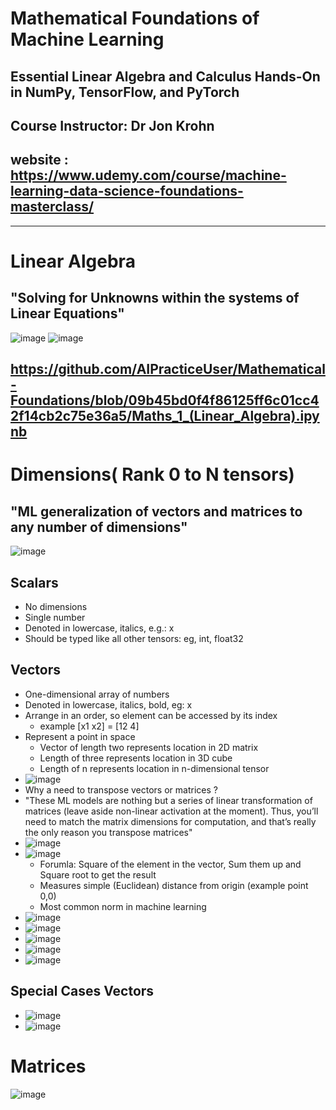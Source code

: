 # Mathematical Foundations of Machine Learning
## Essential Linear Algebra and Calculus Hands-On in NumPy, TensorFlow, and PyTorch
## Course Instructor: Dr Jon Krohn
## website : https://www.udemy.com/course/machine-learning-data-science-foundations-masterclass/

--------------------------------------------------------
# Linear Algebra
## "Solving for Unknowns within the systems of Linear Equations"
![image](https://user-images.githubusercontent.com/100339175/217941391-052f4bac-5f0b-4329-a7e1-1329c3b6450c.png)
![image](https://user-images.githubusercontent.com/100339175/217941516-5030145b-f7e2-4ee7-82c0-63e877873eca.png)

https://github.com/AIPracticeUser/Mathematical-Foundations/blob/09b45bd0f4f86125ff6c01cc42f14cb2c75e36a5/Maths_1_(Linear_Algebra).ipynb
--------------------------------------------------------

# Dimensions( Rank 0 to N tensors)
## "ML generalization of vectors and matrices to any number of dimensions"
![image](https://user-images.githubusercontent.com/100339175/217940322-937024fa-d00b-461f-9cd9-6e9cda6dbaa6.png)
## Scalars
- No dimensions
- Single number
- Denoted in lowercase, italics, e.g.: x
- Should be typed like all other tensors: eg, int, float32

## Vectors
- One-dimensional array of numbers
- Denoted in lowercase, italics, bold, eg: x
- Arrange in an order, so element can be accessed by its index
  - example [x1 x2] = [12 4]
- Represent a point in space
  -  Vector of length two represents location in 2D matrix
  -  Length of three represents location in 3D cube
  -  Length of n represents location in n-dimensional tensor
-  ![image](https://user-images.githubusercontent.com/100339175/217951812-6542383e-4435-4eb9-a6ac-2aed624109cb.png)
  - Why a need to transpose vectors or matrices ?
  - "These ML models are nothing but a series of linear transformation of matrices (leave aside non-linear activation at the moment). Thus, you’ll need to match the matrix dimensions for computation, and that’s really the only reason you transpose matrices"
- ![image](https://user-images.githubusercontent.com/100339175/218033675-8c88c52a-eac0-4f39-a406-296e49798be7.png)
- ![image](https://user-images.githubusercontent.com/100339175/218036041-479944b8-40c7-4ffa-94e4-52e5da06d757.png)
  - Forumla: Square of the element in the vector, Sum them up and Square root to get the result
  -  Measures simple (Euclidean) distance from origin (example point 0,0)
  -  Most common norm in machine learning
- ![image](https://user-images.githubusercontent.com/100339175/218038487-ffe47492-13fe-4fcd-ae4d-1026559457d9.png)
- ![image](https://user-images.githubusercontent.com/100339175/218040094-ad64bb27-0294-4512-836a-9d42e80f3cce.png)
- ![image](https://user-images.githubusercontent.com/100339175/218041228-bf12b749-81c5-4d07-803e-a2e673db79b5.png)
- ![image](https://user-images.githubusercontent.com/100339175/218042502-17394b38-d6b7-4cfb-85c1-b4baee88c69e.png)
- ![image](https://user-images.githubusercontent.com/100339175/218043467-4d36943b-c6c5-4d81-a0d5-3bf7eabc6b87.png)
## Special Cases Vectors
- ![image](https://user-images.githubusercontent.com/100339175/218071824-bab527ee-0d6e-478c-9dd4-fb16cc7867af.png)
- ![image](https://user-images.githubusercontent.com/100339175/218072007-e8d44ead-6681-477d-bc00-ed74b87353a7.png)

# Matrices
![image](https://user-images.githubusercontent.com/100339175/218075781-4d1c53b4-da5f-4009-a500-7b7547242b0c.png)

 




 


